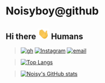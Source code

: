 # Noisyboy@github
## Hi there <img src="https://github.com/noisyboy/noisyboy/blob/main/banner/Hi.gif" width="30px"> Humans
> [![gh](https://img.shields.io/badge/platform-Github-informational?style=flat&logo=github&logoColor=green&color=black)](https://github.com/noisyboy)
[![Instagram](https://img.shields.io/badge/platform-Instagram-informational?style=flat&logo=Instagram&logoColor=pink&color=black)](https://instagram.com/_noisyathena_)
[![email](https://img.shields.io/badge/platform-Email-informational?style=flat&logo=Gmail&logoColor=blue&color=black)](mailto:support@noisyboy.cf)

>[![Top Langs](https://github-readme-stats.vercel.app/api/top-langs/?username=noisyboy&layout=compact)](https://github.com/noisyboy)

> [![Noisy's GitHub stats](https://github-readme-stats.vercel.app/api?username=noisyboy&show_icons=true&theme=tokyonight)](https://noisyboy.cf)
